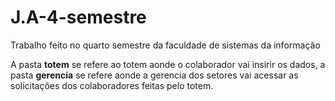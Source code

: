 # J.A-4-semestre

Trabalho feito no quarto semestre da faculdade de sistemas da informação

A pasta **totem** se refere ao totem aonde o colaborador vai insirir os dados,
a pasta **gerencia** se refere aonde a gerencia dos setores vai acessar as solicitações dos colaboradores feitas pelo totem. 

